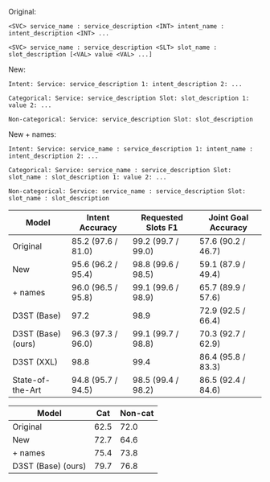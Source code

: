 Original:

`<SVC> service_name : service_description <INT> intent_name : intent_description <INT> ...`

`<SVC> service_name : service_description <SLT> slot_name : slot_description [<VAL> value <VAL> ...]`

New:

`Intent: Service: service_description 1: intent_description 2: ...`

`Categorical: Service: service_description Slot: slot_description 1: value 2: ...`

`Non-categorical: Service: service_description Slot: slot_description`

New + names:

`Intent: Service: service_name : service_description 1: intent_name : intent_description 2: ...`

`Categorical: Service: service_name : service_description Slot: slot_name : slot_description 1: value 2: ...`

`Non-categorical: Service: service_name : service_description Slot: slot_name : slot_description`

| Model              | Intent Accuracy    | Requested Slots F1 | Joint Goal Accuracy |
|--------------------|--------------------|--------------------|---------------------|
| Original           | 85.2 (97.6 / 81.0) | 99.2 (99.7 / 99.0) | 57.6 (90.2 / 46.7)  |
| New                | 95.6 (96.2 / 95.4) | 98.8 (99.6 / 98.5) | 59.1 (87.9 / 49.4)  |
| + names            | 96.0 (96.5 / 95.8) | 99.1 (99.6 / 98.9) | 65.7 (89.9 / 57.6)  |
| D3ST (Base)        | 97.2               | 98.9               | 72.9 (92.5 / 66.4)  |
| D3ST (Base) (ours) | 96.3 (97.3 / 96.0) | 99.1 (99.7 / 98.8) | 70.3 (92.7 / 62.9)  |
| D3ST (XXL)         | 98.8               | 99.4               | 86.4 (95.8 / 83.3)  |
| State-of-the-Art   | 94.8 (95.7 / 94.5) | 98.5 (99.4 / 98.2) | 86.5 (92.4 / 84.6)  |

| Model              | Cat  | Non-cat |
|--------------------|------|---------|
| Original           | 62.5 | 72.0    |
| New                | 72.7 | 64.6    |
| + names            | 75.4 | 73.8    |
| D3ST (Base) (ours) | 79.7 | 76.8    |